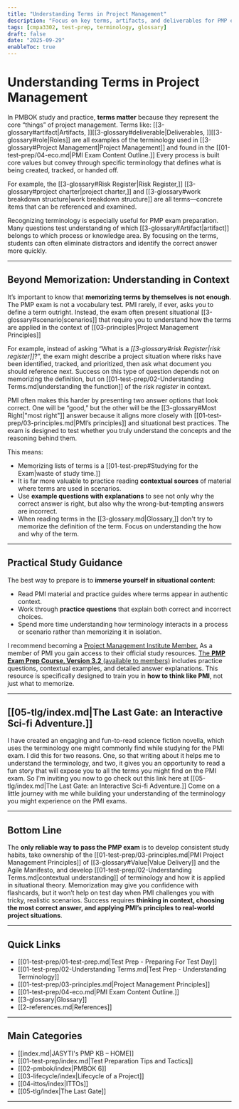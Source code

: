 ```yaml
---
title: "Understanding Terms in Project Management"
description: "Focus on key terms, artifacts, and deliverables for PMP exam success, emphasizing context over memorization."
tags: [cmpa3302, test-prep, terminology, glossary]
draft: false
date: "2025-09-29"
enableToc: true
---
```

# Understanding Terms in Project Management

In PMBOK study and practice, **terms matter** because they represent the core “things” of project management. Terms like: [[3-glossary#artifact|Artifacts, ]][[3-glossary#deliverable|Deliverables, ]][[3-glossary#role|Roles]] are all examples of the terminology used in [[3-glossary#Project Management|Project Management]] and found in the [[01-test-prep/04-eco.md|PMI Exam Content Outline.]]  Every process is built core values but convey through specific terminology that defines what is being created, tracked, or handed off. 

For example, the [[3-glossary#Risk Register|Risk Register,]] [[3-glossary#project charter|project charter,]] and [[3-glossary#work breakdown structure|work breakdown structure]] are all terms—concrete items that can be referenced and examined.

Recognizing terminology is especially useful for PMP exam preparation. Many questions test understanding of which [[3-glossary#Artifact|artifact]] belongs to which process or knowledge area. By focusing on the terms, students can often eliminate distractors and identify the correct answer more quickly.  

---

## Beyond Memorization: Understanding in Context

It’s important to know that **memorizing terms by themselves is not enough**. The PMP exam is not a vocabulary test. PMI rarely, if ever, asks you to define a term outright. Instead, the exam often present situational [[3-glossary#scenario|scenarios]] that require you to understand how the terms are applied in the context of [[03-principles|Project Management Principles]]

For example, instead of asking “What is a *[[3-glossary#risk Register|risk register]]*?”, the exam might describe a project situation where risks have been identified, tracked, and prioritized, then ask what document you should reference next. Success on this type of question depends not on memorizing the definition, but on [[01-test-prep/02-Understanding Terms.md|understanding the function]] of the *risk register* in context.  

PMI often makes this harder by presenting two answer options that look correct. One will be “good,” but the other will be the [[3-glossary#Most Right|"most right"]] answer because it aligns more closely with [[01-test-prep/03-principles.md|PMI’s principles]] and situational best practices. The exam is designed to test whether you truly understand the concepts and the reasoning behind them.  

This means:  
- Memorizing lists of terms is a [[01-test-prep#Studying for the Exam|waste of study time.]]  
- It is far more valuable to practice reading **contextual sources** of material where terms are used in scenarios.  
- Use **example questions with explanations** to see not only why the correct answer is right, but also why the wrong-but-tempting answers are incorrect.  
- When reading terms in the [[3-glossary.md|Glossary,]] don't try to memorize the definition of the term. Focus on understanding the how and why of the term. 
---

## Practical Study Guidance

The best way to prepare is to **immerse yourself in situational content**:  
- Read PMI material and practice guides where terms appear in authentic context.  
- Work through **practice questions** that explain both correct and incorrect choices.  
- Spend more time understanding how terminology interacts in a process or scenario rather than memorizing it in isolation.  

I recommend becoming a [Project Management Institute Member.](https://www.pmi.org/membership/benefits)  As a member of PMI you gain access to their official study resources. [The **PMP Exam Prep Course, Version 3.2** (available to members)](https://www.pmi.org/store/) includes practice questions, contextual examples, and detailed answer explanations. This resource is specifically designed to train you in **how to think like PMI**, not just what to memorize.

---

## [[05-tlg/index.md|The Last Gate: an Interactive Sci-fi Adventure.]]

I have created an engaging and fun-to-read science fiction novella, which uses the terminology one might commonly find while studying for the PMI exam. I did this for two reasons. One, so that writing about it helps me to understand the terminology, and two, it gives you an opportunity to read a fun story that will expose you to all the terms you might find on the PMI exam. So I'm inviting you now to go check out this link here at [[05-tlg/index.md|The Last Gate: an Interactive Sci-fi Adventure.]] Come on a little journey with me while building your understanding of the terminology you might experience on the PMI exams.

---

## Bottom Line

The **only reliable way to pass the PMP exam** is to develop consistent study habits, take ownership of the [[01-test-prep/03-principles.md|PMI Project Management Principles]] of [[3-glossary#Value|Value Delivery]] and the Agile Manifesto, and develop [[01-test-prep/02-Understanding Terms.md|contextual understanding]] of terminology and how it is applied in situational theory. Memorization may give you confidence with flashcards, but it won’t help on test day when PMI challenges you with tricky, realistic scenarios. Success requires **thinking in context, choosing the most correct answer, and applying PMI’s principles to real-world project situations**.

---
## Quick Links

- [[01-test-prep/01-test-prep.md|Test Prep - Preparing For Test Day]]
- [[01-test-prep/02-Understanding Terms.md|Test Prep - Understanding Terminology]]
- [[01-test-prep/03-principles.md|Project Management Principles]]
- [[01-test-prep/04-eco.md|PMI Exam Content Outline.]]  
- [[3-glossary|Glossary]]
- [[2-references.md|References]]

---
## Main Categories

- [[index.md|JASYTI's PMP KB – HOME]]
- [[01-test-prep/index.md|Test Preparation Tips and Tactics]]
- [[02-pmbok/index|PMBOK 6]]
- [[03-lifecycle/index|Lifecycle of a Project]]
- [[04-ittos/index|ITTOs]]
- [[05-tlg/index|The Last Gate]]

---
